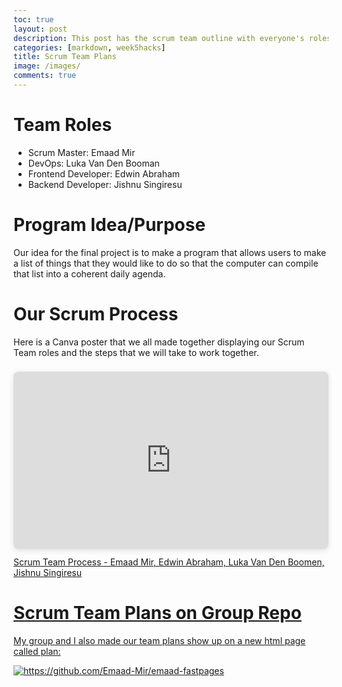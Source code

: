 ```yaml
---
toc: true
layout: post
description: This post has the scrum team outline with everyone's roles as well as plans for the final project. 
categories: [markdown, week5hacks]
title: Scrum Team Plans
image: /images/
comments: true
---
```


# Team Roles
- Scrum Master: Emaad Mir
- DevOps: Luka Van Den Booman
- Frontend Developer: Edwin Abraham
- Backend Developer: Jishnu Singiresu
        
# Program Idea/Purpose
Our idea for the final project is to make a program that allows users to make a list of things that they would like to do so that the computer can compile that list into a coherent daily agenda.

# Our Scrum Process

Here is a Canva poster that we all made together displaying our Scrum Team roles and the steps that we will take to work together.

<div style="position: relative; width: 100%; height: 0; padding-top: 56.2500%;
 padding-bottom: 0; box-shadow: 0 2px 8px 0 rgba(63,69,81,0.16); margin-top: 1.6em; margin-bottom: 0.9em; overflow: hidden;
 border-radius: 8px; will-change: transform;">
  <iframe loading="lazy" style="position: absolute; width: 100%; height: 100%; top: 0; left: 0; border: none; padding: 0;margin: 0;"
    src="https:&#x2F;&#x2F;www.canva.com&#x2F;design&#x2F;DAFNFD-Iypk&#x2F;view?embed" allowfullscreen="allowfullscreen" allow="fullscreen">
  </iframe>
</div>
<a href="https:&#x2F;&#x2F;www.canva.com&#x2F;design&#x2F;DAFNFD-Iypk&#x2F;view?utm_content=DAFNFD-Iypk&amp;utm_campaign=designshare&amp;utm_medium=embeds&amp;utm_source=link" target="_blank" rel="noopener">Scrum Team Process - Emaad Mir, Edwin Abraham, Luka Van Den Boomen, Jishnu Singiresu

# Scrum Team Plans on Group Repo
My group and I also made our team plans show up on a new html page called plan:

![]({{site.baseurl}}/images/abcd.png "https://github.com/Emaad-Mir/emaad-fastpages")




